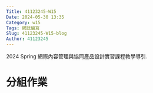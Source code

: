 ```yaml
---
Title: 41123245-W15
Date: 2024-05-30 13:35
Category: w15
Tags: 網誌編寫
Slug: 41123245-W15-blog
Author: 41123245
---
```


2024 Spring 網際內容管理與協同產品設計實習課程教學導引.

<!-- PELICAN_END_SUMMARY -->
# 分組作業